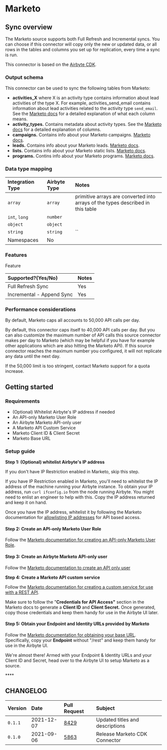 # Marketo

## Sync overview

The Marketo source supports both Full Refresh and Incremental syncs. You can choose if this connector will copy only the new or updated data, or all rows in the tables and columns you set up for replication, every time a sync is run.

This connector is based on the [Airbyte CDK](https://docs.airbyte.io/connector-development/cdk-python).

### Output schema

This connector can be used to sync the following tables from Marketo:

* **activities\_X** where X is an activity type contains information about lead activities of the type X. For example, activities\_send\_email contains information about lead activities related to the activity type `send_email`. See the [Marketo docs](https://developers.marketo.com/rest-api/endpoint-reference/lead-database-endpoint-reference/#!/Activities/getLeadActivitiesUsingGET) for a detailed explanation of what each column means. 
* **activity\_types.** Contains metadata about activity types. See the [Marketo docs](https://developers.marketo.com/rest-api/endpoint-reference/lead-database-endpoint-reference/#!/Activities/getAllActivityTypesUsingGET) for a detailed explanation of columns. 
* **campaigns.** Contains info about your Marketo campaigns. [Marketo docs](https://developers.marketo.com/rest-api/endpoint-reference/lead-database-endpoint-reference/#!/Campaigns/getCampaignsUsingGET). 
* **leads.** Contains info about your Marketo leads. [Marketo docs](https://developers.marketo.com/rest-api/endpoint-reference/lead-database-endpoint-reference/#!/Leads/getLeadByIdUsingGET). 
* **lists.** Contains info about your Marketo static lists. [Marketo docs](https://developers.marketo.com/rest-api/endpoint-reference/lead-database-endpoint-reference/#!/Static_Lists/getListByIdUsingGET). 
* **programs.** Contins info about your Marketo programs. [Marketo docs](https://developers.marketo.com/rest-api/endpoint-reference/asset-endpoint-reference/#!/Programs/browseProgramsUsingGET). 

### Data type mapping

| Integration Type | Airbyte Type | Notes |
| :--- | :--- | :--- |
| `array` | `array` | primitive arrays are converted into arrays of the types described in this table |
| `int`, `long` | `number` |  |
| `object` | `object` |  |
| `string` | `string` | \`\` |
| Namespaces | No |  |

### Features

Feature

| Supported?\(Yes/No\) | Notes |
| :--- | :--- |
| Full Refresh Sync | Yes |
| Incremental - Append Sync | Yes |

### Performance considerations

By default, Marketo caps all accounts to 50,000 API calls per day.

By default, this connector caps itself to 40,000 API calls per day. But you can also customize the maximum number of API calls this source connector makes per day to Marketo \(which may be helpful if you have for example other applications which are also hitting the Marketo API\). If this source connector reaches the maximum number you configured, it will not replicate any data until the next day.

If the 50,000 limit is too stringent, contact Marketo support for a quota increase.

## Getting started

### Requirements

* \(Optional\) Whitelist Airbyte's IP address if needed
* An API-only Marketo User Role 
* An Airbyte Marketo API-only user
* A Marketo API Custom Service
* Marketo Client ID & Client Secret
* Marketo Base URL 

### Setup guide

**Step 1: \(Optional\) whitelist Airbyte's IP address**

If you don't have IP Restriction enabled in Marketo, skip this step.

If you have IP Restriction enabled in Marketo, you'll need to whitelist the IP address of the machine running your Airbyte instance. To obtain your IP address, run `curl ifconfig.io` from the node running Airbyte. You might need to enlist an engineer to help with this. Copy the IP address returned and keep it on hand.

Once you have the IP address, whitelist it by following the Marketo documentation for [allowlisting IP addresses](https://docs.marketo.com/display/public/DOCS/Create+an+Allowlist+for+IP-Based+API+Access) for API based access.

#### Step 2: Create an API-only Marketo User Role

Follow the [Marketo documentation for creating an API-only Marketo User Role](https://docs.marketo.com/display/public/DOCS/Create+an+API+Only+User+Role).

#### Step 3: Create an Airbyte Marketo API-only user

Follow the [Marketo documentation to create an API only user](https://docs.marketo.com/display/public/DOCS/Create+an+API+Only+User)

**Step 4: Create a Marketo API custom service**

Follow the [Marketo documentation for creating a custom service for use with a REST API](https://docs.marketo.com/display/public/DOCS/Create+a+Custom+Service+for+Use+with+ReST+API).

Make sure to follow the "**Credentials for API Access"** section in the Marketo docs to generate a **Client ID** and **Client Secret.** Once generated, copy those credentials and keep them handy for use in the Airbyte UI later.

#### Step 5: Obtain your Endpoint and Identity URLs provided by Marketo

Follow the [Marketo documentation for obtaining your base URL](https://developers.marketo.com/rest-api/base-url/). Specifically, copy your **Endpoint** without "/rest" and keep them handy for use in the Airbyte UI.

We're almost there! Armed with your Endpoint & Identity URLs and your Client ID and Secret, head over to the Airbyte UI to setup Marketo as a source.

\*\*\*\*

## CHANGELOG

| Version | Date | Pull Request | Subject |
| :--- | :--- | :--- | :--- |
| `0.1.1` | 2021-12-07 | [8429](https://github.com/airbytehq/airbyte/pull/8578) | Updated titles and descriptions |
| `0.1.0` | 2021-09-06 | [5863](https://github.com/airbytehq/airbyte/pull/5863) | Release Marketo CDK Connector |

